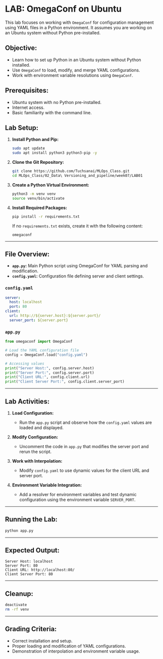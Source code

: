 


# LAB: OmegaConf on Ubuntu 

This lab focuses on working with `OmegaConf` for configuration management using YAML files in a Python environment. It assumes you are working on an Ubuntu system without Python pre-installed.



## Objective:
- Learn how to set up Python in an Ubuntu system without Python installed.
- Use `OmegaConf` to load, modify, and merge YAML configurations.
- Work with environment variable resolutions using `OmegaConf`.



## Prerequisites:
- Ubuntu system with no Python pre-installed.
- Internet access.
- Basic familiarity with the command line.



## Lab Setup:

1. **Install Python and Pip:**
   ```bash
   sudo apt update
   sudo apt install python3 python3-pip -y
   ```

2. **Clone the Git Repository:**
   ```bash
   git clone https://github.com/Tuchsanai/MLOps_Class.git
   cd MLOps_Class/02_Data\ Versioning_and_pipeline/week07/LAB01
   ```

3. **Create a Python Virtual Environment:**
   ```bash
   python3 -m venv venv
   source venv/bin/activate
   ```

4. **Install Required Packages:**
   ```bash
   pip install -r requirements.txt
   ```
   If no `requirements.txt` exists, create it with the following content:
   ```
   omegaconf
   ```

---

## File Overview:

- **`app.py`:** Main Python script using OmegaConf for YAML parsing and modification.
- **`config.yaml`:** Configuration file defining server and client settings.

### `config.yaml`
```yaml
server:
  host: localhost
  port: 80
client:
  url: http://${server.host}:${server.port}/
  server_port: ${server.port}
```

### `app.py`
```python
from omegaconf import OmegaConf

# Load the YAML configuration file
config = OmegaConf.load("config.yaml")

# Accessing values
print("Server Host:", config.server.host)
print("Server Port:", config.server.port)
print("Client URL:", config.client.url)
print("Client Server Port:", config.client.server_port)
```

---

## Lab Activities:

1. **Load Configuration:**
   - Run the `app.py` script and observe how the `config.yaml` values are loaded and displayed.

2. **Modify Configuration:**
   - Uncomment the code in `app.py` that modifies the server port and rerun the script.

3. **Work with Interpolation:**
   - Modify `config.yaml` to use dynamic values for the client URL and server port.

4. **Environment Variable Integration:**
   - Add a resolver for environment variables and test dynamic configuration using the environment variable `SERVER_PORT`.

---

## Running the Lab:

```bash
python app.py
```

---

## Expected Output:
```plaintext
Server Host: localhost
Server Port: 80
Client URL: http://localhost:80/
Client Server Port: 80
```

---

## Cleanup:

```bash
deactivate
rm -rf venv
```

---

## Grading Criteria:
- Correct installation and setup.
- Proper loading and modification of YAML configurations.
- Demonstration of interpolation and environment variable usage.
```

